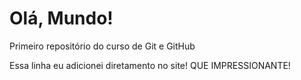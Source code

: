 # Olá, Mundo!
 Primeiro repositório do curso de Git e GitHub

Essa linha eu adicionei diretamento no site! QUE IMPRESSIONANTE!
